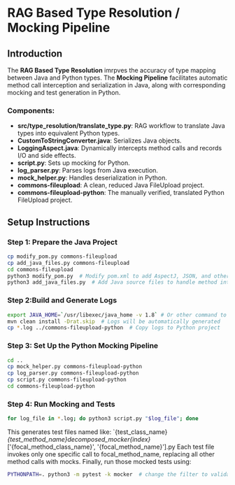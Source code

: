 # RAG Based Type Resolution / Mocking Pipeline

## Introduction
The **RAG Based Type Resolution** imrpves the accuracy of type mapping between Java and Python types. The **Mocking Pipeline** facilitates automatic method call interception and serialization in Java, along with corresponding mocking and test generation in Python.

### Components:
- **src/type_resolution/translate_type.py**: RAG workflow to translate Java types into equivalent Python types.
- **CustomToStringConverter.java**: Serializes Java objects.
- **LoggingAspect.java**: Dynamically intercepts method calls and records I/O and side effects.
- **script.py**: Sets up mocking for Python.
- **log_parser.py**: Parses logs from Java execution.
- **mock_helper.py**: Handles deserialization in Python.
- **commons-fileupload**: A clean, reduced Java FileUpload project.
- **commons-fileupload-python**: The manually verified, translated Python FileUpload project.

## Setup Instructions

### Step 1: Prepare the Java Project
```bash
cp modify_pom.py commons-fileupload
cp add_java_files.py commons-fileupload
cd commons-fileupload
python3 modify_pom.py  # Modify pom.xml to add AspectJ, JSON, and other dependencies
python3 add_java_files.py  # Add Java source files to handle method interception
```

### Step 2:Build and Generate Logs
```bash
export JAVA_HOME=`/usr/libexec/java_home -v 1.8` # Or other command to switch to Java 8, as it allows easier inspection of internal fields for APIs like java.io
mvn clean install -Drat.skip  # Logs will be automatically generated
cp *.log ../commons-fileupload-python  # Copy logs to Python project
```

### Step 3: Set Up the Python Mocking Pipeline
```bash
cd ..
cp mock_helper.py commons-fileupload-python
cp log_parser.py commons-fileupload-python
cp script.py commons-fileupload-python
cd commons-fileupload-python
```

### Step 4: Run Mocking and Tests
```bash
for log_file in *.log; do python3 script.py "$log_file"; done
```
This generates test files named like: `{test_class_name}_{test_method_name}_decomposed_mocker_{index}_['{focal_method_class_name}', '{focal_method_name}'].py
Each test file invokes only one specific call to focal_method_name, replacing all other method calls with mocks.
Finally, run those mocked tests using:
```bash
PYTHONPATH=. python3 -m pytest -k mocker  # change the filter to validate specific methods
```
